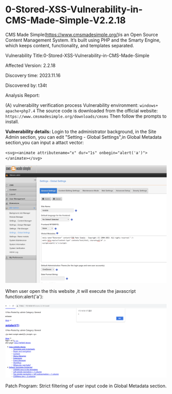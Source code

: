 # 0-Stored-XSS-Vulnerability-in-CMS-Made-Simple-V2.2.18

CMS Made Simple(https://www.cmsmadesimple.org/)is an Open Source Content Management System. It’s built using PHP and the Smarty Engine, which keeps content, functionality, and templates separated. 

Vulnerability Title:0-Stored-XSS-Vulnerability-in-CMS-Made-Simple

Affected Version: 2.2.18

Discovery time: 2023.11.16
 

Discovered by: t34t
 

Analysis Report: 

(A) vulnerability verification process
Vulnerability environment: `windows+ apache+php7.4`
The source code is downloaded from the official website:
`https://www.cmsmadesimple.org/downloads/cmsms`
Then follow the prompts to install.

**Vulnerability details:**
Login  to the administrator background, in the Site Admin section, you can edit "Setting - Global Settings",in Global Metadata section,you can input a attact vector:

`<svg><animate attributename="x" dur="1s" onbegin="alert('a')"></animate></svg>`

![Alt text](<Screenshot 2023-11-16 at 19.09.14.png>)

When user open the this website ,it will execute the javascript function:alert('a'):

![Alt text](<Screenshot 2023-11-16 at 19.09.20.png>)

Patch Program:
Strict filtering of user input code in Global Metadata section.
